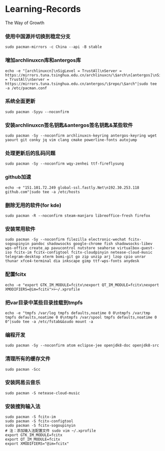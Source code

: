 # Learning-Records
The Way of Growth

### 使用中国源并切换到稳定分支

```
sudo pacman-mirrors -c China --api -B stable
```

### 增加archlinuxcn库和antergos库

```
echo -e "[archlinuxcn]\nSigLevel = TrustAll\nServer = https://mirrors.tuna.tsinghua.edu.cn/archlinuxcn/\$arch\n[antergos]\nSigLevel = TrustAll\nServer = https://mirrors.tuna.tsinghua.edu.cn/antergos/\$repo/\$arch"|sudo tee -a /etc/pacman.conf
```

### 系统全面更新
```
sudo pacman -Syyu --noconfirm
```

### 安装archlinuxcn签名钥匙&antergos签名钥匙&某些软件
```
sudo pacman -Sy --noconfirm archlinuxcn-keyring antergos-keyring wget yaourt git conky jq vim clang cmake powerline-fonts autojump
```

### 处理更新后的乱码问题
```
sudo pacman -Sy --noconfirm wqy-zenhei ttf-fireflysung
```

### github加速
```
echo -e "151.101.72.249 global-ssl.fastly.Net\n192.30.253.118 github.com"|sudo tee -a /etc/hosts
```

### 删除无用的软件(for kde)
```
sudo pacman -R --noconfirm steam-manjaro libreoffice-fresh firefox
```

### 安装常用软件
```
sudo pacman -Sy --noconfirm filezilla electronic-wechat fcitx-sogoupinyin pandoc shadowsocks google-chrome fish shadowsocks-libev wps-office create_ap pavucontrol nutstore seahorse virtualbox-guest-iso fcitx-im fcitx-configtool fcitx-cloudpinyin netease-cloud-music telegram-desktop xterm bomi-git go zip unzip arj lzop cpio unrar thunar xfce4-terminal dia inkscape gimp ttf-wps-fonts anydesk
```

### 配置fcitx
```
echo -e "export GTK_IM_MODULE=fcitx\nexport QT_IM_MODULE=fcitx\nexport XMODIFIERS=@im=fcitx">>~/.xprofile
```

### 把var目录中某些目录挂载到tmpfs
```
echo -e "tmpfs /var/log tmpfs defaults,noatime 0 0\ntmpfs /var/tmp tmpfs defaults,noatime 0 0\ntmpfs /var/spool tmpfs defaults,noatime 0 0"|sudo tee -a /etc/fstab&&sudo mount -a
```

### 编程开发
```
sudo pacman -Sy --noconfirm atom eclipse-jee openjdk8-doc openjdk8-src 
```

### 清理所有的缓存文件
```
sudo pacman -Scc 
```

### 安装网易云音乐
```
sudo pacman -S netease-cloud-music
```

### 安装搜狗输入法

```
sudo pacman -S fcitx-im
sudo pacman -S fcitx-configtool
sudo pacman -S fcitx-sogoupinyin
# 注：添加输入法配置文件 sudo vim ~/.xprofile
export GTK_IM_MODULE=fcitx
export QT_IM_MODULE=fcitx
export XMODIFIERS="@im=fcitx"
```